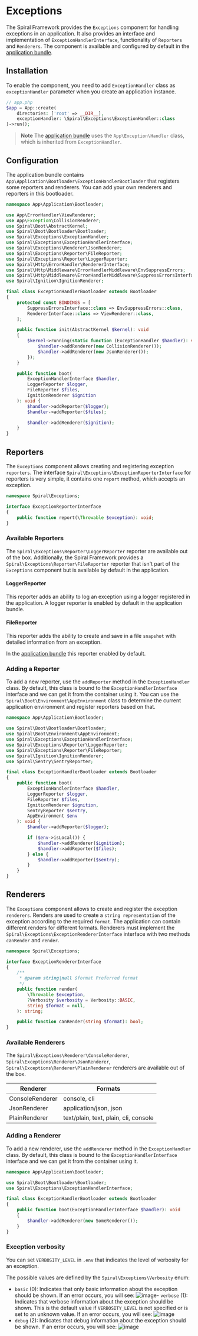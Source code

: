 # Exceptions

The Spiral Framework provides the `Exceptions` component for handling exceptions in an application.
It also provides an interface and implementation of `ExceptionHandlerInterface`, functionality of `Reporters` and `Renderers`.
The component is available and configured by default in the [application bundle](https://github.com/spiral/app).

## Installation

To enable the component, you need to add `ExceptionHandler` class as `exceptionHandler` parameter when you create
an application instance.

```php
// app.php
$app = App::create(
    directories: ['root' => __DIR__],
    exceptionHandler: \Spiral\Exceptions\ExceptionHandler::class
)->run();
```

> **Note**
> The [application bundle](https://github.com/spiral/app) uses the `App\Exception\Handler` class, 
> which is inherited from `ExceptionHandler`.

## Configuration

The application bundle contains `App\Application\Bootloader\ExceptionHandlerBootloader` that registers some reporters 
and renderers. You can add your own renderers and reporters in this bootloader.

```php
namespace App\Application\Bootloader;

use App\ErrorHandler\ViewRenderer;
use App\Exception\CollisionRenderer;
use Spiral\Boot\AbstractKernel;
use Spiral\Boot\Bootloader\Bootloader;
use Spiral\Exceptions\ExceptionHandler;
use Spiral\Exceptions\ExceptionHandlerInterface;
use Spiral\Exceptions\Renderer\JsonRenderer;
use Spiral\Exceptions\Reporter\FileReporter;
use Spiral\Exceptions\Reporter\LoggerReporter;
use Spiral\Http\ErrorHandler\RendererInterface;
use Spiral\Http\Middleware\ErrorHandlerMiddleware\EnvSuppressErrors;
use Spiral\Http\Middleware\ErrorHandlerMiddleware\SuppressErrorsInterface;
use Spiral\Ignition\IgnitionRenderer;

final class ExceptionHandlerBootloader extends Bootloader
{
    protected const BINDINGS = [
        SuppressErrorsInterface::class => EnvSuppressErrors::class,
        RendererInterface::class => ViewRenderer::class,
    ];

    public function init(AbstractKernel $kernel): void
    {
        $kernel->running(static function (ExceptionHandler $handler): void {
            $handler->addRenderer(new CollisionRenderer());
            $handler->addRenderer(new JsonRenderer());
        });
    }

    public function boot(
        ExceptionHandlerInterface $handler,
        LoggerReporter $logger,
        FileReporter $files,
        IgnitionRenderer $ignition
    ): void {
        $handler->addReporter($logger);
        $handler->addReporter($files);

        $handler->addRenderer($ignition);
    }
}
```

## Reporters

The `Exceptions` component allows creating and registering exception `reporters`.
The interface `Spiral\Exceptions\ExceptionReporterInterface` for reporters is very simple, it contains one `report` 
method, which accepts an exception.

```php
namespace Spiral\Exceptions;

interface ExceptionReporterInterface
{
    public function report(\Throwable $exception): void;
}
```

### Available Reporters

The `Spiral\Exceptions\Reporter\LoggerReporter` reporter are available out of the box.
Additionally, the Spiral Framework provides a `Spiral\Exceptions\Reporter\FileReporter` reporter that isn't part 
of the `Exceptions` component but is available by default in the application.

#### LoggerReporter

This reporter adds an ability to log an exception using a logger registered in the application. A logger reporter is enabled
by default in the application bundle.

#### FileReporter

This reporter adds the ability to create and save in a file `snapshot` with detailed information from an exception.

In the [application bundle](https://github.com/spiral/app) this reporter enabled by default.

### Adding a Reporter

To add a new reporter, use the `addReporter` method in the `ExceptionHandler` class. By default, this class is bound 
to the `ExceptionHandlerInterface` interface and we can get it from the container using it. You can use the 
`Spiral\Boot\Environment\AppEnvironment` class to determine the current application environment and 
register reporters based on that.

```php
namespace App\Application\Bootloader;

use Spiral\Boot\Bootloader\Bootloader;
use Spiral\Boot\Environment\AppEnvironment;
use Spiral\Exceptions\ExceptionHandlerInterface;
use Spiral\Exceptions\Reporter\LoggerReporter;
use Spiral\Exceptions\Reporter\FileReporter;
use Spiral\Ignition\IgnitionRenderer;
use Spiral\Sentry\SentryReporter;

final class ExceptionHandlerBootloader extends Bootloader
{
    public function boot(
        ExceptionHandlerInterface $handler,
        LoggerReporter $logger,
        FileReporter $files,
        IgnitionRenderer $ignition,
        SentryReporter $sentry,
        AppEnvironment $env
    ): void {
        $handler->addReporter($logger);

        if ($env->isLocal()) {
            $handler->addRenderer($ignition);
            $handler->addReporter($files);
        } else {
            $handler->addReporter($sentry);
        }
    }
}
```

## Renderers

The `Exceptions` component allows to create and register the exception `renderers`.
Renders are used to create a `string representation` of the exception according to the required `format`. 
The application can contain different renders for different formats.
Renderers must implement the `Spiral\Exceptions\ExceptionRendererInterface` interface with two methods `canRender` and
`render`.

```php
namespace Spiral\Exceptions;

interface ExceptionRendererInterface
{
    /**
     * @param string|null $format Preferred format
     */
    public function render(
        \Throwable $exception,
        ?Verbosity $verbosity = Verbosity::BASIC,
        string $format = null,
    ): string;

    public function canRender(string $format): bool;
}
```

### Available Renderers

The `Spiral\Exceptions\Renderer\ConsoleRenderer`, `Spiral\Exceptions\Renderer\JsonRenderer`,  
`Spiral\Exceptions\Renderer\PlainRenderer` renderers are available out of the box.

| Renderer        | Formats                               |
|-----------------|---------------------------------------|
| ConsoleRenderer | console, cli                          |
| JsonRenderer    | application/json, json                |
| PlainRenderer   | text/plain, text, plain, cli, console |


### Adding a Renderer

To add a new renderer, use the `addRenderer` method in the `ExceptionHandler` class. By default, this class is bound
to the `ExceptionHandlerInterface` interface and we can get it from the container using it.

```php
namespace App\Application\Bootloader;

use Spiral\Boot\Bootloader\Bootloader;
use Spiral\Exceptions\ExceptionHandlerInterface;

final class ExceptionHandlerBootloader extends Bootloader
{
    public function boot(ExceptionHandlerInterface $handler): void 
    {
        $handler->addRenderer(new SomeRenderer());
    }
}
```

### Exception verbosity

You can set `VERBOSITY_LEVEL` in `.env` that indicates the level of verbosity for an exception.

The possible values are defined by the `Spiral\Exceptions\Verbosity` enum:

- `basic` (0): Indicates that only basic information about the exception should be shown.
  If an error occurs, you will see:
  ![image](https://user-images.githubusercontent.com/44509066/209582991-414be83b-5c95-4c76-bb54-fed37bcf2030.png)- `verbose` (1): Indicates that verbose information about the exception should be shown. This is the default value if `VERBOSITY_LEVEL` is not specified or is set to an unknown value.
  If an error occurs, you will see:
  ![image](https://user-images.githubusercontent.com/44509066/209582945-4722355e-852f-4f31-bb36-acfa8ea4a2cb.png)
- `debug` (2): Indicates that debug information about the exception should be shown.
  If an error occurs, you will see:
  ![image](https://user-images.githubusercontent.com/44509066/209583068-0969ffbb-46ff-4edd-b0d3-4d37e8d147bd.png)